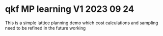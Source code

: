 # qkf MP learning V1 2023 09 24
This is a simple lattice planning demo which cost calculations and sampling need to be refined in the future working
